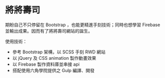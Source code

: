 # 將將壽司

期盼自己不只停留在 Bootstrap ，也能更精進手刻技術；同時也想學習 Firebase 並輸出成果。因而有了將將壽司網站的誕生。

使用技術：
* 參考 Bootstrap 架構，以 SCSS 手刻 RWD 網站
* 以 jQuery 及 CSS animation 製作動畫效果
* 以 Firebase 製作資料庫並串接 api  
* 搭配使用六角學院提供之 Gulp 編譯、開發
